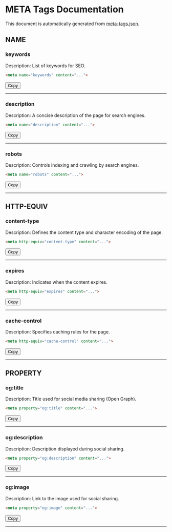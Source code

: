 # META Tags Documentation

This document is automatically generated from [meta-tags.json](../data/meta-tags.json).

## NAME

### keywords
Description: List of keywords for SEO.

```html
<meta name="keywords" content="...">
```

<button onclick="copyToClipboard('<meta name=&quot;keywords&quot; content=&quot;...&quot;>')">Copy</button>

---

### description
Description: A concise description of the page for search engines.

```html
<meta name="description" content="...">
```

<button onclick="copyToClipboard('<meta name=&quot;description&quot; content=&quot;...&quot;>')">Copy</button>

---

### robots
Description: Controls indexing and crawling by search engines.

```html
<meta name="robots" content="...">
```

<button onclick="copyToClipboard('<meta name=&quot;robots&quot; content=&quot;...&quot;>')">Copy</button>

---

## HTTP-EQUIV

### content-type
Description: Defines the content type and character encoding of the page.

```html
<meta http-equiv="content-type" content="...">
```

<button onclick="copyToClipboard('<meta http-equiv=&quot;content-type&quot; content=&quot;...&quot;>')">Copy</button>

---

### expires
Description: Indicates when the content expires.

```html
<meta http-equiv="expires" content="...">
```

<button onclick="copyToClipboard('<meta http-equiv=&quot;expires&quot; content=&quot;...&quot;>')">Copy</button>

---

### cache-control
Description: Specifies caching rules for the page.

```html
<meta http-equiv="cache-control" content="...">
```

<button onclick="copyToClipboard('<meta http-equiv=&quot;cache-control&quot; content=&quot;...&quot;>')">Copy</button>

---

## PROPERTY

### og:title
Description: Title used for social media sharing (Open Graph).

```html
<meta property="og:title" content="...">
```

<button onclick="copyToClipboard('<meta property=&quot;og:title&quot; content=&quot;...&quot;>')">Copy</button>

---

### og:description
Description: Description displayed during social sharing.

```html
<meta property="og:description" content="...">
```

<button onclick="copyToClipboard('<meta property=&quot;og:description&quot; content=&quot;...&quot;>')">Copy</button>

---

### og:image
Description: Link to the image used for social sharing.

```html
<meta property="og:image" content="...">
```

<button onclick="copyToClipboard('<meta property=&quot;og:image&quot; content=&quot;...&quot;>')">Copy</button>

---

